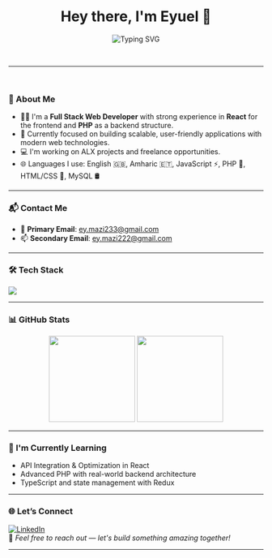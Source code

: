 <h1 align="center">Hey there, I'm Eyuel 👋</h1>
<p align="center">
  <img src="https://readme-typing-svg.herokuapp.com?font=Fira+Code&weight=500&size=24&pause=1000&center=true&vCenter=true&multiline=true&width=450&height=60&lines=Full-stack+Web+Developer;React+%2B+PHP+Specialist;Passionate+about+Code+%F0%9F%92%BB;Always+Learning+%F0%9F%93%9A;Welcome+to+my+GitHub!" alt="Typing SVG" />
</p>
<br>

---

<br>

### 🚀 About Me

- 👨‍💻 I'm a **Full Stack Web Developer** with strong experience in **React** for the frontend and **PHP** as a backend structure.
- 🎯 Currently focused on building scalable, user-friendly applications with modern web technologies.
- 💻 I'm working on ALX projects and freelance opportunities.
- 🌐 Languages I use: English 🇬🇧, Amharic 🇪🇹, JavaScript ⚡, PHP 🐘, HTML/CSS 🎨, MySQL 🛢️

---

### 📬 Contact Me

- 📧 **Primary Email**: [ey.mazi233@gmail.com](mailto:ey.mazi233@gmail.com)  
- 📫 **Secondary Email**: [ey.mazi222@gmail.com](mailto:ey.mazi222@gmail.com)

---

### 🛠️ Tech Stack

<p>
  <img src="https://skillicons.dev/icons?i=php,react,js,html,css,mysql,tailwind,git,github,vscode,linux" />
</p>

---

### 📊 GitHub Stats

<p align="center">
  <img src="https://github-readme-stats.vercel.app/api?username=eyumazi&show_icons=true&theme=github_dark&count_private=true" height="170px"/>
  <img src="https://github-readme-stats.vercel.app/api/top-langs/?username=eyumazi&layout=compact&theme=github_dark" height="170px"/>
</p>

---

### 🌱 I'm Currently Learning

- API Integration & Optimization in React
- Advanced PHP with real-world backend architecture
- TypeScript and state management with Redux

---

### 🌐 Let’s Connect

[![LinkedIn](https://img.shields.io/badge/-Connect%20on%20LinkedIn-blue?style=flat-square&logo=Linkedin&logoColor=white)](https://linkedin.com)  
💬 _Feel free to reach out — let's build something amazing together!_

---
